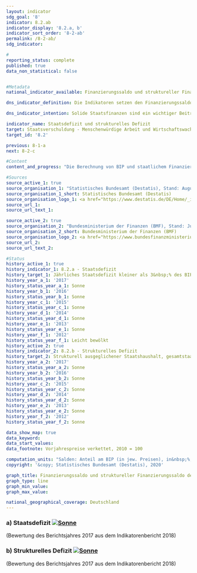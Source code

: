 ```yaml
---                   
layout: indicator                   
sdg_goal: '8'                   
indicator: 8.2.ab                   
indicator_display: '8.2.a, b'                   
indicator_sort_order: '8-2-ab'                   
permalink: /8-2-ab/                   
sdg_indicator:                    

#                   
reporting_status: complete                   
published: true                   
data_non_statistical: false                   


#Metadata                   
national_indicator_available: Finanzierungssaldo und struktureller Finanzierungssaldo des Staates                   

dns_indicator_definition: Die Indikatoren setzen den Finanzierungssaldo des Staates (Defizit bzw. Überschuss) und den strukturellen Finanzierungssaldo in Relation zum Bruttoinlandsprodukt (BIP) in jeweiligen Preisen. Der staatliche Finanzierungssaldo berechnet sich aus Staatseinnahmen abzüglich Staatsausgaben in der Abgrenzung der Volkswirtschaftlichen Gesamtrechnungen. Beim jährlichen strukturellen Saldo handelt es sich um denjenigen Teil des Finanzierungssaldos, der nicht auf konjunkturelle Schwankungen und temporäre Effekte zurückzuführen ist.<sub> Text aus dem Indikatorenbericht 2018</sub>                   

dns_indicator_intention: Solide Staatsfinanzen sind ein wichtiger Beitrag zu einer nachhaltigen Finanzpolitik. Eine Politik, die heutige Staatsausgaben übermäßig durch Neuverschuldung finanzieren würde und die Rückzahlung dieser Schulden allein zukünftigen Generationen überließe, wäre nicht tragfähig. Entsprechend den Konvergenzkriterien für die Europäische Union (sogenannte Maastricht-Kriterien) soll das jährliche Staatsdefizit weniger als 3&nbsp;% des BIP betragen. Das strukturelle Defizit soll maximal 0,5&nbsp;% des BIP betragen. Dies entspricht den Vorgaben des europäischen Stabilitäts- und Wachstumspaktes. Der Grundsatz des strukturell ausgeglichenen Haushalts ist seit 2009 auch im Grundgesetz verankert (Artikel 109, sogenannte Schuldenbremse).<sub> Text aus dem Indikatorenbericht 2018</sub>                   

indicator_name: Staatsdefizit und strukturelles Defizit                   
target: Staatsverschuldung - Menschenwürdige Arbeit und Wirtschaftswachstum                   
target_id: '8.2'                   

previous: 8-1-a                   
next: 8-2-c                   

#Content                    
content_and_progress: "Die Berechnung von BIP und staatlichem Finanzierungssaldo ist durch das Europäische System Volkswirtschaftlicher Gesamtrechnungen (ESVG) vorgegeben und wird vom Statistischen Bundesamt durchgeführt. Der strukturelle Finanzierungssaldo wird hingegen vom Bundesministerium der Finanzen ermittelt. Bei der Berechnung des Staatsdefizits werden die Finanzen der Gebietskörperschaften, also von Bund, Ländern und Gemeinden und die Finanzen der Sozialversicherung berücksichtigt. Zudem werden weitere Einheiten (sogenannte Extrahaushalte) – wie zum Beispiel der Sonderfonds zur Finanzmarktstabilisierung, die nach den Vorgaben des ESVG dem Sektor Staat zuzuordnen sind, einbezogen. Die Werte basieren im Wesentlichen für den Bundeshaushalt auf den Rechnungsergebnissen des Bundesministeriums der Finanzen bzw. für die Länder und Gemeinden auf den vierteljährlichen Kassenergebnissen der Finanzstatistik. <br><br>Im Jahr 2014 erzielte der Staat insgesamt einen Überschuss von 16,7 Milliarden Euro und damit erstmals seit der Finanzmarkt- und Wirtschaftskrise 2008/2009 ein positives Ergebnis. 2017 betrug der Finanzierungsüberschuss 34,0 Milliarden Euro. Dabei lag der Überschuss des Bundes bei 6,1 Milliarden Euro. Zugleich wiesen die Länder zusammen mit 8,3 Milliarden Euro zum wiederholten Mal einen Überschuss auf. Auch die Ergebnisse der Gemeinden (9,5 Milliarden Euro) und der Sozialversicherung (10,1 Milliarden Euro) waren positiv. Der gesamtstaatliche Haushalt wies 2017 einen strukturellen Überschuss von 1,5&nbsp;% (vorläufiger Wert) des BIP aus. Somit wurden die Konvergenzkriterien der EU sowohl für das Staatsdefizit als auch für das strukturelle Defizit seit dem Jahr 2012 eingehalten. <br><br>Über den gesamten Zeitraum von 1991 bis 2017 betrachtet sind die Einnahmen des Staates stärker gestiegen (116,0&nbsp;%) als das BIP (107,5&nbsp;%) in jeweiligen Preisen und die Ausgaben (96,6&nbsp;%). Der Anteil der Staatseinnahmen gemessen am BIP erhöhte sich daher von 43,2&nbsp;% auf 45,0&nbsp;%. Allerdings ist das höhere Wachstum der Einnahmen erst ab dem Jahr 2011 zu beobachten. <br><br>Auf der Ausgabenseite zeigt sich ein überdurchschnittlicher Anstieg der sozialen Sachleistungen. Diese stiegen seit 1991 um 176,7&nbsp;%, während die größte Position auf der Ausgabenseite, die monetären Sozialleistungen, mit einem Zuwachs von 114,9&nbsp;% einen nur leicht stärkeren Anstieg als das BIP (107,5&nbsp;%) verzeichnete. Die monetären Sozialleistungen fallen zu rund 70&nbsp;% bei der Sozialversicherung und dort überwiegend in Form von Renten und Arbeitslosengeld an. Die monetären Sozialleistungen sind ab 2003, gemessen als Anteil am BIP, von 18,4 auf 15,4&nbsp;% gefallen, was insbesondere auf die stark reduzierten Zahlungen der Arbeitslosenversicherung zurückzuführen ist: Diese sanken zwischen 2003 und 2017, als Folge der Hartz-Gesetzgebung und eines Aufschwungs am Arbeitsmarkt, um rund 24 Milliarden Euro.<sub> Text aus dem Indikatorenbericht 2018</sub>"                   

#Sources
source_active_1: true                           
source_organisation_1: "Statistisches Bundesamt (Destatis), Stand: August 2018"                           
source_organisation_1_short: Statistisches Bundesamt (Destatis)                           
source_organisation_logo_1: <a href="https://www.destatis.de/DE/Home/_inhalt.html"><img src="https://g205sdgs.github.io/sdg-indicators/public/logos/destatis.png" alt="Logo Statistisches Bundesamt (Destatis)" title="Klicken Sie hier um zu der Homepage der Organisation zu gelangen" /></a>                           
source_url_1:                            
source_url_text_1:                            

source_active_2: true                           
source_organisation_2: "Bundesministerium der Finanzen (BMF), Stand: Juli 2018"                           
source_organisation_2_short: Bundesministerium der Finanzen (BMF)                           
source_organisation_logo_2: <a href="https://www.bundesfinanzministerium.de/Web/DE/Home/home.html"><img src="https://g205sdgs.github.io/sdg-indicators/public/logos/bmf.png" alt="Logo Bundesministerium der Finanzen (BMF)" title="Klicken Sie hier um zu der Homepage der Organisation zu gelangen" /></a>                           
source_url_2:                            
source_url_text_2:                            

#Status                   
history_active_1: true                   
history_indicator_1: 8.2.a - Staatsdefizit                   
history_target_1: Jährliches Staatsdefizit kleiner als 3&nbsp;% des BIP, Beibehaltung bis 2030
history_year_a_1: '2017'                           
history_status_year_a_1: Sonne
history_year_b_1: '2016'                           
history_status_year_b_1: Sonne
history_year_c_1: '2015'                           
history_status_year_c_1: Sonne
history_year_d_1: '2014'                           
history_status_year_d_1: Sonne
history_year_e_1: '2013'                           
history_status_year_e_1: Sonne
history_year_f_1: '2012'                           
history_status_year_f_1: Leicht bewölkt
history_active_2: true                   
history_indicator_2: 8.2.b - Strukturelles Defizit                   
history_target_2: Strukturell ausgeglichener Staatshaushalt, gesamtstaatliches strukturelles Defizit von max. 0,5&nbsp;% des BIP, Beibehaltung bis 2030
history_year_a_2: '2017'                           
history_status_year_a_2: Sonne
history_year_b_2: '2016'                           
history_status_year_b_2: Sonne
history_year_c_2: '2015'                           
history_status_year_c_2: Sonne
history_year_d_2: '2014'                           
history_status_year_d_2: Sonne
history_year_e_2: '2013'                           
history_status_year_e_2: Sonne
history_year_f_2: '2012'                           
history_status_year_f_2: Sonne

data_show_map: true                   
data_keyword:                    
data_start_values:                    
data_footnote: Vorjahrespreise verkettet, 2010 = 100                   

computation_units: "Salden: Anteil am BIP (in jew. Preisen), in&nbsp;%; BIP: Veränderung ggü. dem Vorjahr, in&nbsp;%"                   
copyright: '&copy; Statistisches Bundesamt (Destatis), 2020'                   

graph_title: Finanzierungssaldo und struktureller Finanzierungssaldo des Staates                   
graph_type: line                   
graph_min_value:                    
graph_max_value:                    

national_geographical_coverage: Deutschland                   
---
```

<div>                               
  <div class="my-header">                               
    <h3>a) Staatsdefizit                               
      <a href= "https://sustainabledevelopment-deutschland.github.io/status/"><img src="https://g205sdgs.github.io/sdg-indicators/public/Wettersymbole/Sonne.png" title="Bei Fortsetzung der Entwicklung beträgt die Abweichung vom Zielwert weniger als 5&nbsp;% der Differenz zwischen Zielwert und aktuellem Wert" alt="Sonne" />                               
      </a>                               
    </h3>                               
  </div>
  <div class="my-header-note">
    <span>(Bewertung des Berichtsjahres 2017 aus dem Indikatorenbericht 2018)</span>
  </div>                               
</div>                               
<div>                               
  <div class="my-header">                               
    <h3>b) Strukturelles Defizit                               
      <a href="https://sustainabledevelopment-deutschland.github.io/status/"><img src="https://g205sdgs.github.io/sdg-indicators/public/Wettersymbole/Sonne.png" title="Bei Fortsetzung der Entwicklung beträgt die Abweichung vom Zielwert weniger als 5&nbsp;% der Differenz zwischen Zielwert und aktuellem Wert" alt="Sonne" />                               
      </a>                               
    </h3>                               
  </div>
  <div class="my-header-note">
    <span>(Bewertung des Berichtsjahres 2017 aus dem Indikatorenbericht 2018)</span>
  </div>                               
</div>
